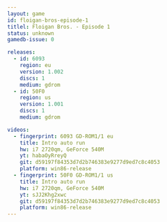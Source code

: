 ```yaml
---
layout: game
id: floigan-bros-episode-1
titlel: Floigan Bros. - Episode 1
status: unknown
gamedb-issue: 0

releases:
  - id: 6093
    region: eu
    version: 1.002
    discs: 1
    medium: gdrom
  - id: 50F0
    region: us
    version: 1.001
    discs: 1
    medium: gdrom

videos:
  - fingerprint: 6093 GD-ROM1/1 eu
    title: Intro auto run
    hw: i7 2720qm, GeForce 540M
    yt: habaOyRreyQ
    git: d59197f84353d7d2b746383e9277d9ed7c8c4053
    platform: win86-release
  - fingerprint: 50F0 GD-ROM1/1 us
    title: Intro auto run
    hw: i7 2720qm, GeForce 540M
    yt: sJJ2Khg2xwc
    git: d59197f84353d7d2b746383e9277d9ed7c8c4053
    platform: win86-release
---
```

